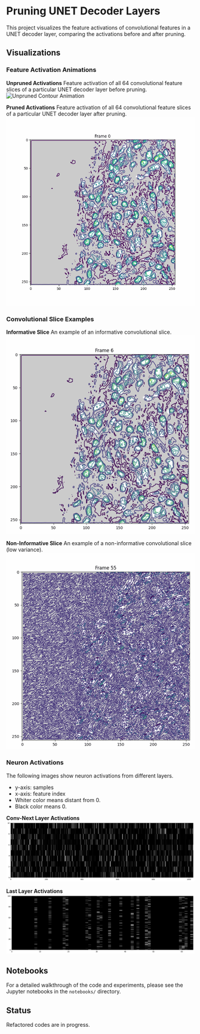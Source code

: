 # Pruning UNET Decoder Layers

This project visualizes the feature activations of convolutional features in a UNET decoder layer, comparing the activations before and after pruning.

## Visualizations

### Feature Activation Animations

**Unpruned Activations**
Feature activation of all 64 convolutional feature slices of a particular UNET decoder layer before pruning.
![Unpruned Contour Animation](assets/unpruned_contour_animation.gif)

**Pruned Activations**
Feature activation of all 64 convolutional feature slices of a particular UNET decoder layer after pruning.
![Pruned Contour Animation](assets/only_pruned_contour_animation.gif)

### Convolutional Slice Examples

**Informative Slice**
An example of an informative convolutional slice.
![Informative Slice](assets/info.png)

**Non-Informative Slice**
An example of a non-informative convolutional slice (low variance).
![Non-Informative Slice](assets/noinfo.png)

### Neuron Activations

The following images show neuron activations from different layers.

*   y-axis: samples
*   x-axis: feature index
*   Whiter color means distant from 0.
*   Black color means 0.

**Conv-Next Layer Activations**
![Conv Next](assets/conv-next.png)

**Last Layer Activations**
![Last](assets/last.png)


## Notebooks

For a detailed walkthrough of the code and experiments, please see the Jupyter notebooks in the `notebooks/` directory.

## Status

Refactored codes are in progress.
